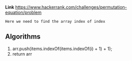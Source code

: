 **Link** https://www.hackerrank.com/challenges/permutation-equation/problem

`Here we need to find the array index of index`

## Algorithms         
1. arr.push(items.indexOf(items.indexOf(i) + 1) + 1);
2. return arr